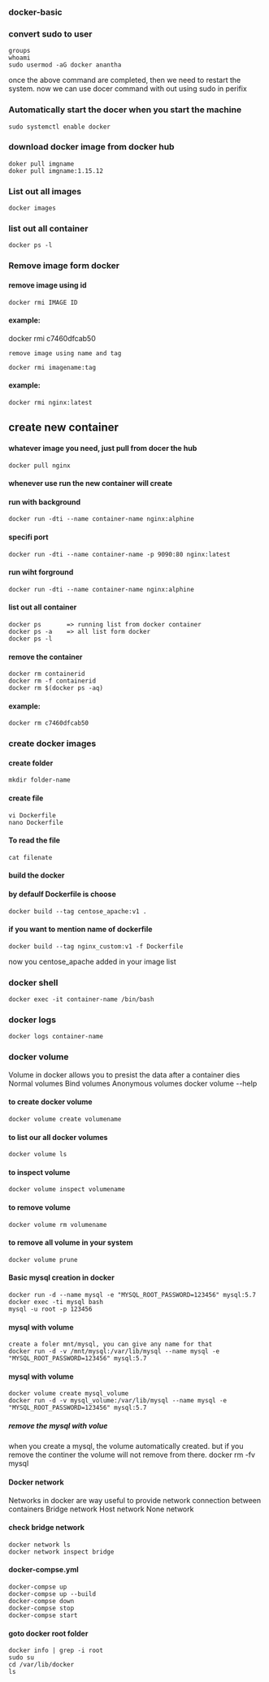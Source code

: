 ### docker-basic
### convert sudo to user
    groups
    whoami
    sudo usermod -aG docker anantha

once the above command are completed, then we need to restart the system.
now we can use docer command with out using sudo in perifix

### Automatically start the docer when you start the machine
    sudo systemctl enable docker

### download docker image from docker hub
    doker pull imgname
    doker pull imgname:1.15.12
### List out all images
    docker images
### list out all container
    docker ps -l
### Remove image form docker
#### remove image using id
    docker rmi IMAGE ID
#### example: 
docker rmi c7460dfcab50

    remove image using name and tag

    docker rmi imagename:tag
#### example:
    docker rmi nginx:latest
## create new container
#### whatever image you need, just pull from docer the hub 
    docker pull nginx
#### whenever use run the new container will create
#### run with background
    docker run -dti --name container-name nginx:alphine
#### specifi port
    docker run -dti --name container-name -p 9090:80 nginx:latest
#### run wiht forground
    docker run -dti --name container-name nginx:alphine
#### list out all container
    docker ps       => running list from docker container
    docker ps -a    => all list form docker
    docker ps -l
#### remove the container 
    docker rm containerid
    docker rm -f containerid
    docker rm $(docker ps -aq)
#### example: 
    docker rm c7460dfcab50

### create docker images
#### create folder
    mkdir folder-name
#### create file
    vi Dockerfile
    nano Dockerfile
#### To read the file
    cat filenate
#### build the docker
#### by defaulf Dockerfile is choose
    docker build --tag centose_apache:v1 .
#### if you want to mention name of dockerfile
    docker build --tag nginx_custom:v1 -f Dockerfile
now you centose_apache added in your image list

### docker shell 
    docker exec -it container-name /bin/bash
### docker logs
    docker logs container-name


### docker volume
Volume in docker allows you to presist the data after a container dies
    Normal volumes
    Bind volumes
    Anonymous volumes
    docker volume --help
#### to create docker volume
    docker volume create volumename
#### to list our all docker volumes
    docker volume ls
#### to inspect volume
    docker volume inspect volumename
#### to remove volume
    docker volume rm volumename
#### to remove all volume in your system
    docker volume prune


#### Basic mysql creation in docker
    docker run -d --name mysql -e "MYSQL_ROOT_PASSWORD=123456" mysql:5.7
    docker exec -ti mysql bash
    mysql -u root -p 123456
#### mysql with volume
    create a foler mnt/mysql, you can give any name for that
    docker run -d -v /mnt/mysql:/var/lib/mysql --name mysql -e "MYSQL_ROOT_PASSWORD=123456" mysql:5.7
#### mysql with volume
    docker volume create mysql_volume
    docker run -d -v mysql_volume:/var/lib/mysql --name mysql -e "MYSQL_ROOT_PASSWORD=123456" mysql:5.7
##### remove the mysql with volue
when you create a mysql, the volume automatically created. but if you remove the continer the volume will not remove
from there.
    docker rm -fv mysql


#### Docker network
Networks in docker are way useful to provide network connection between containers
    Bridge network
    Host network
    None network
#### check bridge network
    docker network ls
    docker network inspect bridge


#### docker-compse.yml
    docker-compse up
    docker-compse up --build
    docker-compse down
    docker-compse stop
    docker-compse start
    
#### goto docker root folder
    docker info | grep -i root
    sudo su
    cd /var/lib/docker
    ls
